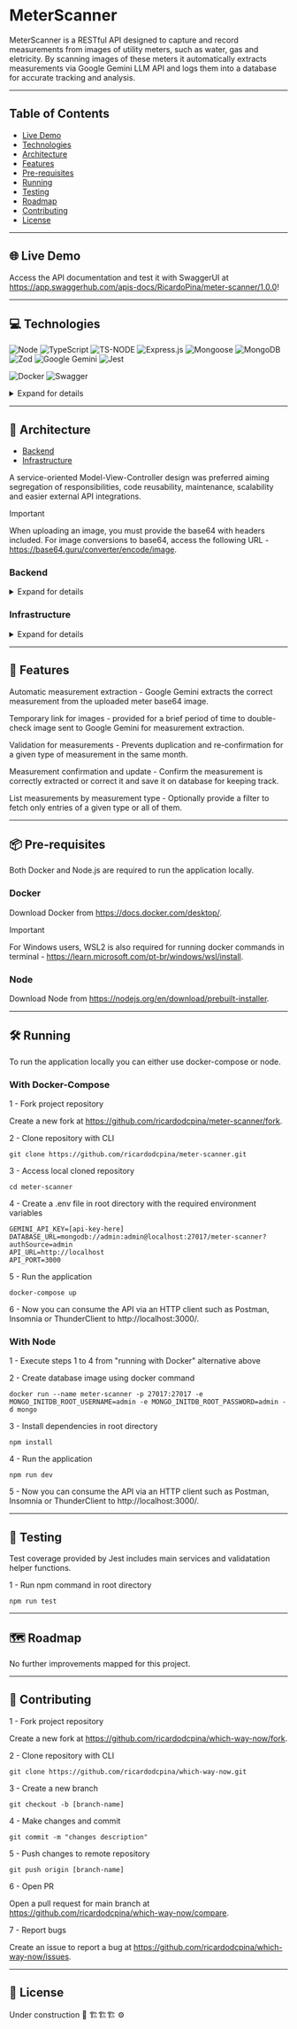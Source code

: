 # MeterScanner

MeterScanner is a RESTful API designed to capture and record measurements from images of utility meters, such as water, gas and eletricity. By scanning images of these meters it automatically extracts measurements via Google Gemini LLM API and logs them into a database for accurate tracking and analysis.

---

## Table of Contents

- [Live Demo](#globe_with_meridians-live-demo)
- [Technologies](#computer-technologies)
- [Architecture](#triangular_ruler-architecture)
- [Features](#star2-features)
- [Pre-requisites](#package-pre-requisites)
- [Running](#hammer_and_wrench-running)
- [Testing](#test_tube-testing)
- [Roadmap](#world_map-roadmap)
- [Contributing](#handshake-contributing)
- [License](#memo-license)

---

## :globe_with_meridians: Live Demo

Access the API documentation and test it with SwaggerUI at https://app.swaggerhub.com/apis-docs/RicardoPina/meter-scanner/1.0.0!

---

## :computer: Technologies

![Node](https://img.shields.io/badge/Node%20js-339933?style=for-the-badge&logo=nodedotjs&logoColor=white) ![TypeScript](https://img.shields.io/badge/typescript-%23007ACC.svg?style=for-the-badge&logo=typescript&logoColor=white) ![TS-NODE](https://img.shields.io/badge/tsnode-3178C6.svg?style=for-the-badge&logo=ts-node&logoColor=white) ![Express.js](https://img.shields.io/badge/express.js-%23404d59.svg?style=for-the-badge&logo=express&logoColor=%2361DAFB) ![Mongoose](https://img.shields.io/badge/Mongoose-880000.svg?style=for-the-badge&logo=Mongoose&logoColor=white) ![MongoDB](https://img.shields.io/badge/MongoDB-47A248.svg?style=for-the-badge&logo=MongoDB&logoColor=white)
![Zod](https://img.shields.io/badge/Zod-3E67B1.svg?style=for-the-badge&logo=Zod&logoColor=white) ![Google Gemini](https://img.shields.io/badge/google%20gemini-8E75B2?style=for-the-badge&logo=google%20gemini&logoColor=white) ![Jest](https://img.shields.io/badge/-jest-%23C21325?style=for-the-badge&logo=jest&logoColor=white)

![Docker](https://img.shields.io/badge/docker-%230db7ed.svg?style=for-the-badge&logo=docker&logoColor=white) ![Swagger](https://img.shields.io/badge/Swagger-85EA2D.svg?style=for-the-badge&logo=Swagger&logoColor=black)

<details>
<summary>Expand for details</summary>
<br>

**Node** - non blocking I/O, which allows the server to manage multiple simultaneous requests efficiently; Versatility with fullstack Javascript;

**Typescript** - Static typing provides type safety, better productivity with intellisense, compile-time error checking reducing bugs.

**Express.js** - Facilitates route creation, middlewares and HTTP request management; Faster API development.

**TS-Node** - Allows running Typescript files directly without compiling first. Integrates with Node, enabling fast development and static checking.

**Mongoose** - ODM library for MongoDB and Node. Provides schema-based solution to model and interact with data, simplifying database operatios such as queries, validation and data manipulation.

**MongoDB** - NoSQL, document-oriented database that stores data in JSON-like format. Highly scalable, performant and ideal for handling large volumes of unstructured or semi-structured data.

**Zod** - Schema validation that enables you to define and validate data structures with full Typescript type inference. Ensures data integrity and prevent runtime errors through static type checking.

**Google Gemini** - Suite of AI-driven tools and APIs that integrates machine learning capabilities into applications; Enhances the ability to understand, generate and analyze content using advanced language models and algorithms.

**Jest** - Code coverage reports; Watch mode allows continous testing;

**Docker** - Enables developers to package applications and their dependencies into containers, ensuring consistent environments accross different stages of development, testing and production. Makes application managing and distribuition easier.

**Swagger** - Set of tools for designing, documenting and consuming RESTful APIs. It provides an interactive interface for exploring API endpoints and helps automate the process of generating API documentation in a clear and standardized format.

</details>

---

## :triangular_ruler: Architecture

- [Backend](#backend)
- [Infrastructure](#infrastructure)

A service-oriented Model-View-Controller design was preferred aiming segregation of responsibilities, code reusability, maintenance, scalability and easier external API integrations.

> [!IMPORTANT]  
> When uploading an image, you must provide the base64 with headers included. For image conversions to base64, access the following URL - https://base64.guru/converter/encode/image.

### Backend

<details>
<summary>Expand for details</summary>
<br>

Backend layer runs on port 3000 by default and consists of a RestAPI built with Node.js, Typescript and Express.js. Its contents are the database models, controllers, services, utility functions, customized errors, middlewares and some unit tests.

#### APIs

For complete details about the API, access its documentation at https://app.swaggerhub.com/apis-docs/RicardoPina/meter-scanner/1.0.0.

External API's:

- **Gemini API** - Extracts the measurement from the uploaded base64-encoded image of a meter.

#### Models

Mongoose ODM provides a MongoDB database instance and a Measurement Schema.

- Measurement Schema - stores relevant data about a measurement including customer code, value, date, uuid, type, a temporary URL and if it has been confirmed yet. 

Some basic validations are included on Mongoose's schema before registering and entry into the database and also regex patterns for UUID and URL formats.

#### Controllers

Errors found during service execution in controllers are redirected to the global error handling middleware.

Endpoints:

- `POST /upload`
- `PATCH /confirm`
- `GET /{customer_id}/list/?measurement_type={measurement_type}`

#### Routes

One router was created for the measurement controller.

#### Services

- **uploadService** - validates user input and if a measurement was already registered for the provided month, throwing a DOUBLE_REPORT error if so. Calls saveTemporaryImage helper function to create a temporary link for accessing the uploaded base64 image. Then it calls extractMeasurement function and insert it into the database. Returns the temporary link URL, the measurement value and its UUID.

- **confirmationService** - validates user input and if the measurement was already confirmed for the provided month, throwing a CONFIRMATION_DUPLICATE error if so. It measurement provided is not found in database, throws a MEASUREMENT_NOT_FOUND error. Otherwise, updates the measurement entry in database and returns a success message.

- **listMeasurementsService** - validates if a measurement type was provided and if its a valid type (water or gas), throwing a INVALID_TYPE error if so. Validates if there are any measurements for the valid type, throwing a MEASUREMENTS_NOT_FOUND error if so. Returns the customer code with a list of filtered measurements or all of them.

#### Middlewares

A global error handling middleware formats the customized errors with error_code and error_description. Otherwise it shows internal server error with 500 status code as default.

#### Errors

List of customized errors:

- 400 - INVALID_DATA
- 400 - INVALID_TYPE
- 404 - MEASUREMENT_NOT_FOUND
- 404 - MEASUREMENTS_NOT_FOUND
- 409 - DOUBLE_REPORT
- 409 - CONFIRMATION_DUPLICATE

#### Utility functions

- **validateBody** - runs whenever user provides a request body and applies Zod schema validation, returning formatted error messages in case of errors. Besides simple validation such as checking for strings, numbers, it also has a base64-encoding validation for provided images.
- **saveTemporaryImage** - saves the uploaded image as a binary in Express static directory, setting time for its expiration.
- **extractMeasurement** - returns the measurement obtained after Gemini processes the image.

#### Tests

Unit tests covers the following services and utility functions:

- confirmationService
- listMeasurementsService
- uploadService
- validateBody

</details>

### Infrastructure

<details>
<summary>Expand for details</summary>
<br>

The docker-compose file in root directory runs two main services:

- MongoDB official database image on port 27017
- Backend service from Dockerfile on port 3000

Environment variables:

- GEMINI_API_KEY - Access to Google Gemini API.
- DATABASE_URL - Database URL connection string.
- API_URL - Backend API URL. Defaults to 'http://localhost'
- API_PORT - Backend API port. Defaults to 3000.

</details>

---

## :star2: Features

Automatic measurement extraction - Google Gemini extracts the correct measurement from the uploaded meter base64 image.

Temporary link for images - provided for a brief period of time to double-check image sent to Google Gemini for measurement extraction.

Validation for measurements - Prevents duplication and re-confirmation for a given type of measurement in the same month.

Measurement confirmation and update - Confirm the measurement is correctly extracted or correct it and save it on database for keeping track.

List measurements by measurement type - Optionally provide a filter to fetch only entries of a given type or all of them.

---

## :package: Pre-requisites

Both Docker and Node.js are required to run the application locally.

### Docker

Download Docker from https://docs.docker.com/desktop/.

> [!IMPORTANT]  
> For Windows users, WSL2 is also required for running docker commands in terminal - https://learn.microsoft.com/pt-br/windows/wsl/install.

### Node

Download Node from https://nodejs.org/en/download/prebuilt-installer.

---

## :hammer_and_wrench: Running

To run the application locally you can either use docker-compose or node.

### With Docker-Compose

1 - Fork project repository

Create a new fork at https://github.com/ricardodcpina/meter-scanner/fork.

2 - Clone repository with CLI

`git clone https://github.com/ricardodcpina/meter-scanner.git`

3 - Access local cloned repository

`cd meter-scanner`

4 - Create a .env file in root directory with the required environment variables

    GEMINI_API_KEY=[api-key-here]
    DATABASE_URL=mongodb://admin:admin@localhost:27017/meter-scanner?authSource=admin
    API_URL=http://localhost
    API_PORT=3000

5 - Run the application

`docker-compose up`

6 - Now you can consume the API via an HTTP client such as Postman, Insomnia or ThunderClient to http://localhost:3000/.

### With Node

1 - Execute steps 1 to 4 from "running with Docker" alternative above

2 - Create database image using docker command

    docker run --name meter-scanner -p 27017:27017 -e MONGO_INITDB_ROOT_USERNAME=admin -e MONGO_INITDB_ROOT_PASSWORD=admin -d mongo

3 - Install dependencies in root directory

`npm install`

4 - Run the application

`npm run dev`

5 - Now you can consume the API via an HTTP client such as Postman, Insomnia or ThunderClient to http://localhost:3000/.

---

## :test_tube: Testing

Test coverage provided by Jest includes main services and validatation helper functions.

1 - Run npm command in root directory

`npm run test`

---

## :world_map: Roadmap

No further improvements mapped for this project.

---

## :handshake: Contributing

1 - Fork project repository

Create a new fork at https://github.com/ricardodcpina/which-way-now/fork.

2 - Clone repository with CLI

`git clone https://github.com/ricardodcpina/which-way-now.git`

3 - Create a new branch

`git checkout -b [branch-name]`

4 - Make changes and commit

`git commit -m "changes description"`

5 - Push changes to remote repository

`git push origin [branch-name]`

6 - Open PR

Open a pull request for main branch at https://github.com/ricardodcpina/which-way-now/compare.

7 - Report bugs

Create an issue to report a bug at https://github.com/ricardodcpina/which-way-now/issues.

---

## :memo: License

Under construction 🔧 🏗️🏗️🏗️ ⚙️
